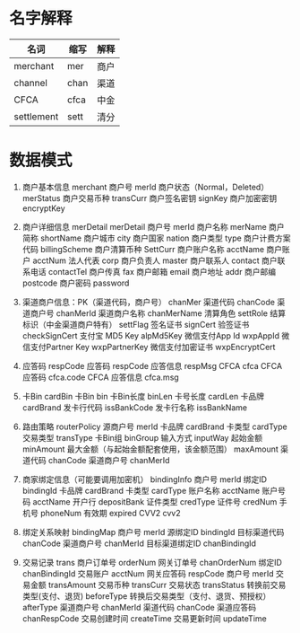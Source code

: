 
# 名字解释

|名词       | 缩写 | 解释 |
|----------|------|------|
|merchant  | mer  | 商户 |
|channel   | chan | 渠道 |
|CFCA      | cfca | 中金 |
|settlement| sett | 清分 |


# 数据模式

1. 商户基本信息	merchant
商户号	merId
商户状态（Normal，Deleted）	merStatus
商户交易币种	transCurr
商户签名密钥	signKey
商户加密密钥	encryptKey

2. 商户详细信息 merDetail	merDetail
商户号	merId
商户名称	merName
商户简称	shortName
商户城市	city
商户国家	nation
商户类型	type
商户计费方案代码	billingScheme
商户清算币种	SettCurr
商户账户名称	acctName
商户账户	acctNum
法人代表	corp
商户负责人	master
商户联系人	contact
商户联系电话	contactTel
商户传真	fax
商户邮箱	email
商户地址	addr
商户邮编	postcode
商户密码	password

3. 渠道商户信息：PK（渠道代码，商户号）	chanMer
渠道代码	chanCode
渠道商户号	chanMerId
渠道商户名称	chanMerName
清算角色	settRole
结算标识（中金渠道商户特有）	settFlag
签名证书	signCert
验签证书	checkSignCert
支付宝 MD5 Key	alpMd5Key
微信支付App Id	wxpAppId
微信支付Partner Key	wxpPartnerKey
微信支付加密证书	wxpEncryptCert

4. 应答码	respCode
应答码	respCode
应答信息	respMsg
CFCA	cfca
CFCA 应答码	cfca.code
CFCA 应答信息	cfca.msg

5. 卡Bin	cardBin
卡Bin	bin
卡Bin长度	binLen
卡号长度	cardLen
卡品牌	cardBrand
发卡行代码 issBankCode
发卡行名称 issBankName

6. 路由策略	routerPolicy
源商户号	merId
卡品牌	cardBrand
卡类型	cardType
交易类型	transType
卡Bin组	binGroup
输入方式	inputWay
起始金额	minAmount
最大金额（与起始金额配套使用，该金额范围）	maxAmount
渠道代码	chanCode
渠道商户号	chanMerId

7. 商家绑定信息（可能要调用加密机）	bindingInfo
商户号	merId
绑定ID	bindingId
卡品牌	cardBrand
卡类型	cardType
账户名称	acctName
账户号码	acctName
开户行	depositBank
证件类型	credType
证件号	credNum
手机号	phoneNum
有效期	expired
CVV2	cvv2

8. 绑定关系映射	bindingMap
商户号	merId
源绑定ID	bindingId
目标渠道代码	chanCode
渠道商户号	chanMerId
目标渠道绑定ID	chanBindingId

9. 交易记录	trans
商户订单号	orderNum
网关订单号	chanOrderNum
绑定ID	chanBindingId
交易账户	acctNum
网关应答码	respCode
商户号	merId
交易金额	transAmount
交易币种	transCurr
交易状态	transStatus
转换前交易类型(支付、退货)	beforeType
转换后交易类型（支付、退货、预授权）	afterType
渠道商户号	chanMerId
渠道代码	chanCode
渠道应答码	chanRespCode
交易创建时间	createTime
交易更新时间	updateTime
